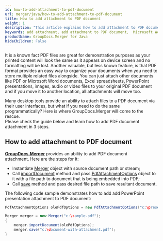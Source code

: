 ```yaml
---
id: how-to-add-attachment-to-pdf-document
url: merger/java/how-to-add-attachment-to-pdf-document
title: How to add attachment to PDF document
weight: 1
description: "This article explains how to add attachment to PDF document with GroupDocs.Merger within your Java applications."
keywords: add attachment, add attachment to PDF document,  Microsoft Word documents, Excel spreadsheets, PowerPoint presentations, images, audio, video files
productName: GroupDocs.Merger for Java
hideChildren: False
---
```

It is a known fact PDF files are great for demonstration purposes as your printed content will look the same as it appears on device screen and no formatting will be lost. Another valuable, but less known feature, is that PDF format provides an easy way to organize your documents when you need to store multiple related files alongside. You can just attach other documents like PDF or Microsoft Word documents, Excel spreadsheets, PowerPoint presentations, images, audio or video files to your original PDF document and if you move it to another location, all attachments will move too.

Many desktop tools provide an ability to attach files to a PDF document via their user interfaces, but what if you need to do the same programmatically? Here is where GroupDocs.Merger will come to the rescue.   
Please check the guide below and learn how to add PDF document attachment in 3 steps.

## How to add attachment to PDF document

**[GroupDocs.Merger](https://products.groupdocs.com/merger/java)** provides an ability to add PDF document attachment. Here are the steps for it:

*   Instantiate [Merger](https://reference.groupdocs.com/merger/java/com.groupdocs.merger/Merger) object with source document path or stream;
*   Call [importDocument](https://reference.groupdocs.com/merger/java/com.groupdocs.merger/Merger#importDocument(com.groupdocs.merger.domain.options.interfaces.IImportDocumentOptions)) method and pass [PdfAttachmentOptions](https://reference.groupdocs.com/merger/java/com.groupdocs.merger.domain.options/PdfAttachmentOptions) object to it with a file path to document that is being embedded into PDF;
*   Call [save](https://reference.groupdocs.com/merger/java/com.groupdocs.merger/Merger#save(java.lang.String)) method and pass desired file path to save resultant document.

The following code sample demonstrates how to add add PowerPoint presentation attachment to PDF document:

```java
PdfAttachmentOptions olePdfOptions = new PdfAttachmentOptions("c:\presentation-attachment.ppt");

Merger merger = new Merger("c:\sample.pdf");
{
    merger.importDocument(olePdfOptions);
    merger.save("c:\document-with-attachment.pdf");
}
```
